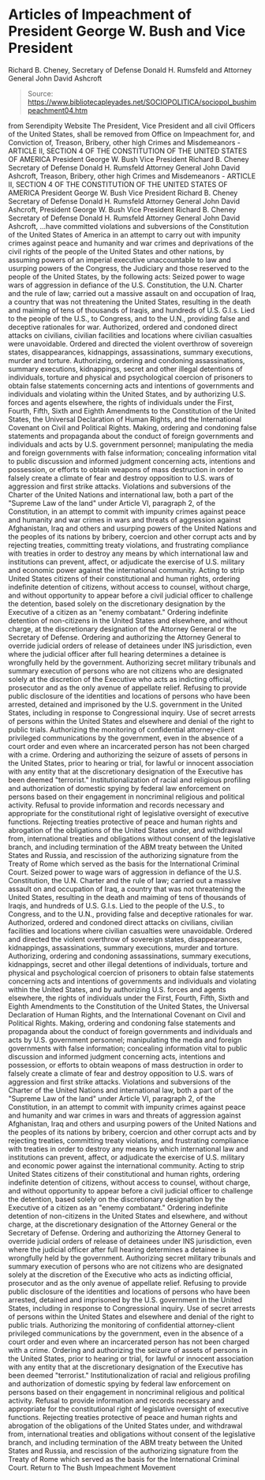 # Articles of Impeachment of President George W. Bush and Vice President 
Richard B. Cheney, Secretary of Defense Donald H. Rumsfeld and Attorney General 
John David Ashcroft

> Source: https://www.bibliotecapleyades.net/SOCIOPOLITICA/sociopol_bushimpeachment04.htm

from Serendipity Website
The President, Vice President and all civil Officers of the United States, shall be removed from Office on Impeachment for, and Conviction of,
Treason, Bribery, other high Crimes and Misdemeanors - ARTICLE II, SECTION 4 OF THE CONSTITUTION OF THE UNITED STATES OF AMERICA President George W. Bush Vice President Richard B. Cheney Secretary of Defense Donald H. Rumsfeld Attorney General John David Ashcroft,
Treason,
Bribery,
other high Crimes and Misdemeanors - ARTICLE II, SECTION 4 OF THE CONSTITUTION OF THE UNITED STATES OF AMERICA
President George W. Bush Vice President Richard B. Cheney Secretary of Defense Donald H. Rumsfeld Attorney General John David Ashcroft,
President George W. Bush
Vice President Richard B. Cheney
Secretary of Defense Donald H. Rumsfeld
Attorney General John David Ashcroft,
...have committed violations and subversions of the Constitution of the United States of America in an attempt to carry out with impunity crimes against peace and humanity and war crimes and deprivations of the civil rights of the people of the United States and other nations, by assuming powers of an imperial executive unaccountable to law and usurping powers of the Congress, the Judiciary and those reserved to the people of the United States, by the following acts:
Seized power to wage wars of aggression in defiance of the U.S. Constitution, the U.N. Charter and the rule of law; carried out a massive assault on and occupation of Iraq, a country that was not threatening the United States, resulting in the death and maiming of tens of thousands of Iraqis, and hundreds of U.S. G.I.s. Lied to the people of the U.S., to Congress, and to the U.N., providing false and deceptive rationales for war. Authorized, ordered and condoned direct attacks on civilians, civilian facilities and locations where civilian casualties were unavoidable. Ordered and directed the violent overthrow of sovereign states, disappearances, kidnappings, assassinations, summary executions, murder and torture. Authorizing, ordering and condoning assassinations, summary executions, kidnappings, secret and other illegal detentions of individuals, torture and physical and psychological coercion of prisoners to obtain false statements concerning acts and intentions of governments and individuals and violating within the United States, and by authorizing U.S. forces and agents elsewhere, the rights of individuals under the First, Fourth, Fifth, Sixth and Eighth Amendments to the Constitution of the United States, the Universal Declaration of Human Rights, and the International Covenant on Civil and Political Rights. Making, ordering and condoning false statements and propaganda about the conduct of foreign governments and individuals and acts by U.S. government personnel; manipulating the media and foreign governments with false information; concealing information vital to public discussion and informed judgment concerning acts, intentions and possession, or efforts to obtain weapons of mass destruction in order to falsely create a climate of fear and destroy opposition to U.S. wars of aggression and first strike attacks. Violations and subversions of the Charter of the United Nations and international law, both a part of the "Supreme Law of the land" under Article VI, paragraph 2, of the Constitution, in an attempt to commit with impunity crimes against peace and humanity and war crimes in wars and threats of aggression against Afghanistan, Iraq and others and usurping powers of the United Nations and the peoples of its nations by bribery, coercion and other corrupt acts and by rejecting treaties, committing treaty violations, and frustrating compliance with treaties in order to destroy any means by which international law and institutions can prevent, affect, or adjudicate the exercise of U.S. military and economic power against the international community. Acting to strip United States citizens of their constitutional and human rights, ordering indefinite detention of citizens, without access to counsel, without charge, and without opportunity to appear before a civil judicial officer to challenge the detention, based solely on the discretionary designation by the Executive of a citizen as an "enemy combatant." Ordering indefinite detention of non-citizens in the United States and elsewhere, and without charge, at the discretionary designation of the Attorney General or the Secretary of Defense. Ordering and authorizing the Attorney General to override judicial orders of release of detainees under INS jurisdiction, even where the judicial officer after full hearing determines a detainee is wrongfully held by the government. Authorizing secret military tribunals and summary execution of persons who are not citizens who are designated solely at the discretion of the Executive who acts as indicting official, prosecutor and as the only avenue of appellate relief. Refusing to provide public disclosure of the identities and locations of persons who have been arrested, detained and imprisoned by the U.S. government in the United States, including in response to Congressional inquiry. Use of secret arrests of persons within the United States and elsewhere and denial of the right to public trials. Authorizing the monitoring of confidential attorney-client privileged communications by the government, even in the absence of a court order and even where an incarcerated person has not been charged with a crime. Ordering and authorizing the seizure of assets of persons in the United States, prior to hearing or trial, for lawful or innocent association with any entity that at the discretionary designation of the Executive has been deemed "terrorist." Institutionalization of racial and religious profiling and authorization of domestic spying by federal law enforcement on persons based on their engagement in noncriminal religious and political activity. Refusal to provide information and records necessary and appropriate for the constitutional right of legislative oversight of executive functions. Rejecting treaties protective of peace and human rights and abrogation of the obligations of the United States under, and withdrawal from, international treaties and obligations without consent of the legislative branch, and including termination of the ABM treaty between the United States and Russia, and rescission of the authorizing signature from the Treaty of Rome which served as the basis for the International Criminal Court.
Seized power to wage wars of aggression in defiance of the U.S. Constitution, the U.N. Charter and the rule of law; carried out a massive assault on and occupation of Iraq, a country that was not threatening the United States, resulting in the death and maiming of tens of thousands of Iraqis, and hundreds of U.S. G.I.s.
Lied to the people of the U.S., to Congress, and to the U.N., providing false and deceptive rationales for war.
Authorized, ordered and condoned direct attacks on civilians, civilian facilities and locations where civilian casualties were unavoidable.
Ordered and directed the violent overthrow of sovereign states, disappearances, kidnappings, assassinations, summary executions, murder and torture.
Authorizing, ordering and condoning assassinations, summary executions, kidnappings, secret and other illegal detentions of individuals, torture and physical and psychological coercion of prisoners to obtain false statements concerning acts and intentions of governments and individuals and violating within the United States, and by authorizing U.S. forces and agents elsewhere, the rights of individuals under the First, Fourth, Fifth, Sixth and Eighth Amendments to the Constitution of the United States, the Universal Declaration of Human Rights, and the International Covenant on Civil and Political Rights.
Making, ordering and condoning false statements and propaganda about the conduct of foreign governments and individuals and acts by U.S. government personnel; manipulating the media and foreign governments with false information; concealing information vital to public discussion and informed judgment concerning acts, intentions and possession, or efforts to obtain weapons of mass destruction in order to falsely create a climate of fear and destroy opposition to U.S. wars of aggression and first strike attacks.
Violations and subversions of the Charter of the United Nations and international law, both a part of the "Supreme Law of the land" under Article VI, paragraph 2, of the Constitution, in an attempt to commit with impunity crimes against peace and humanity and war crimes in wars and threats of aggression against Afghanistan, Iraq and others and usurping powers of the United Nations and the peoples of its nations by bribery, coercion and other corrupt acts and by rejecting treaties, committing treaty violations, and frustrating compliance with treaties in order to destroy any means by which international law and institutions can prevent, affect, or adjudicate the exercise of U.S. military and economic power against the international community.
Acting to strip United States citizens of their constitutional and human rights, ordering indefinite detention of citizens, without access to counsel, without charge, and without opportunity to appear before a civil judicial officer to challenge the detention, based solely on the discretionary designation by the Executive of a citizen as an "enemy combatant."
Ordering indefinite detention of non-citizens in the United States and elsewhere, and without charge, at the discretionary designation of the Attorney General or the Secretary of Defense.
Ordering and authorizing the Attorney General to override judicial orders of release of detainees under INS jurisdiction, even where the judicial officer after full hearing determines a detainee is wrongfully held by the government.
Authorizing secret military tribunals and summary execution of persons who are not citizens who are designated solely at the discretion of the Executive who acts as indicting official, prosecutor and as the only avenue of appellate relief.
Refusing to provide public disclosure of the identities and locations of persons who have been arrested, detained and imprisoned by the U.S. government in the United States, including in response to Congressional inquiry.
Use of secret arrests of persons within the United States and elsewhere and denial of the right to public trials.
Authorizing the monitoring of confidential attorney-client privileged communications by the government, even in the absence of a court order and even where an incarcerated person has not been charged with a crime.
Ordering and authorizing the seizure of assets of persons in the United States, prior to hearing or trial, for lawful or innocent association with any entity that at the discretionary designation of the Executive has been deemed "terrorist."
Institutionalization of racial and religious profiling and authorization of domestic spying by federal law enforcement on persons based on their engagement in noncriminal religious and political activity.
Refusal to provide information and records necessary and appropriate for the constitutional right of legislative oversight of executive functions.
Rejecting treaties protective of peace and human rights and abrogation of the obligations of the United States under, and withdrawal from, international treaties and obligations without consent of the legislative branch, and including termination of the ABM treaty between the United States and Russia, and rescission of the authorizing signature from the Treaty of Rome which served as the basis for the International Criminal Court.
Return to The Bush Impeachment Movement
